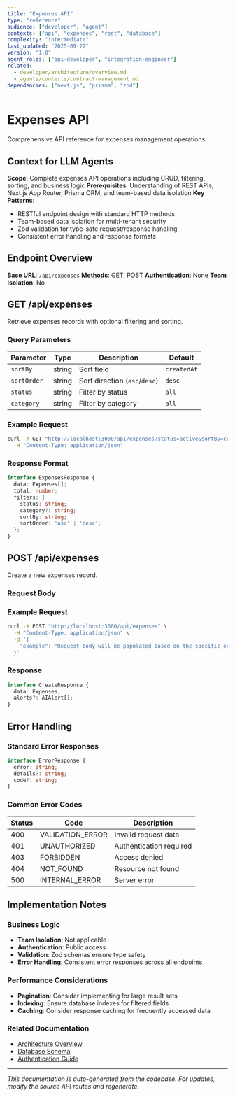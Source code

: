```yaml
---
title: "Expenses API"
type: "reference"
audience: ["developer", "agent"]
contexts: ["api", "expenses", "rest", "database"]
complexity: "intermediate"
last_updated: "2025-09-27"
version: "1.0"
agent_roles: ["api-developer", "integration-engineer"]
related:
  - developer/architecture/overview.md
  - agents/contexts/contract-management.md
dependencies: ["next.js", "prisma", "zod"]
---
```


# Expenses API

Comprehensive API reference for expenses management operations.

## Context for LLM Agents

**Scope**: Complete expenses API operations including CRUD, filtering, sorting, and business logic
**Prerequisites**: Understanding of REST APIs, Next.js App Router, Prisma ORM, and team-based data isolation
**Key Patterns**:
- RESTful endpoint design with standard HTTP methods
- Team-based data isolation for multi-tenant security
- Zod validation for type-safe request/response handling
- Consistent error handling and response formats


## Endpoint Overview

**Base URL**: `/api/expenses`
**Methods**: GET, POST
**Authentication**: None
**Team Isolation**: No


## GET /api/expenses

Retrieve expenses records with optional filtering and sorting.

### Query Parameters

| Parameter | Type | Description | Default |
|-----------|------|-------------|---------|
| `sortBy` | string | Sort field | `createdAt` |
| `sortOrder` | string | Sort direction (`asc`/`desc`) | `desc` |
| `status` | string | Filter by status | `all` |
| `category` | string | Filter by category | `all` |

### Example Request

```bash
curl -X GET "http://localhost:3000/api/expenses?status=active&sortBy=createdAt&sortOrder=desc" \
  -H "Content-Type: application/json"
```

### Response Format

```typescript
interface ExpensesResponse {
  data: Expenses[];
  total: number;
  filters: {
    status: string;
    category?: string;
    sortBy: string;
    sortOrder: 'asc' | 'desc';
  };
}
```



## POST /api/expenses

Create a new expenses record.

### Request Body



### Example Request

```bash
curl -X POST "http://localhost:3000/api/expenses" \
  -H "Content-Type: application/json" \
  -d '{
    "example": "Request body will be populated based on the specific expenses schema"
  }'
```

### Response

```typescript
interface CreateResponse {
  data: Expenses;
  alerts?: AIAlert[];
}
```






## Error Handling

### Standard Error Responses

```typescript
interface ErrorResponse {
  error: string;
  details?: string;
  code?: string;
}
```

### Common Error Codes

| Status | Code | Description |
|--------|------|-------------|
| 400 | VALIDATION_ERROR | Invalid request data |
| 401 | UNAUTHORIZED | Authentication required |
| 403 | FORBIDDEN | Access denied |
| 404 | NOT_FOUND | Resource not found |
| 500 | INTERNAL_ERROR | Server error |



## Implementation Notes

### Business Logic
- **Team Isolation**: Not applicable
- **Authentication**: Public access
- **Validation**: Zod schemas ensure type safety
- **Error Handling**: Consistent error responses across all endpoints

### Performance Considerations
- **Pagination**: Consider implementing for large result sets
- **Indexing**: Ensure database indexes for filtered fields
- **Caching**: Consider response caching for frequently accessed data

### Related Documentation
- [Architecture Overview](../../developer/architecture/overview.md)
- [Database Schema](../../developer/architecture/database.md)
- [Authentication Guide](../../developer/authentication.md)

---

*This documentation is auto-generated from the codebase. For updates, modify the source API routes and regenerate.*